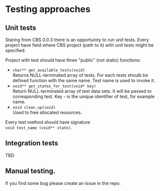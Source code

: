 # Testing approaches

## Unit tests

Staring from CBS 0.0.3 there is an opportuinty to run unit tests. Every project have field where CBS project (path to it) with unit tests might be specified. 

Project with test should have three "public" (not static) functions:

* ```char** get_available_tests(void)``` <br/>
Returns NULL-terminated array of tests. For each tests shoulb be defined function with the same name. Test name is used to invoke it.
* ```void** get_states_for_test(void* key)``` <br/>
Return NULL-terminated array of test data sets. It will be passed to corresponding test. Key - is the unique identifier of test, for example name. 
* ```void clean_up(void)```<br/>
Used to free allocated resources.

Every test method should have signature <br/>
```void test_name (void** state)```. 

## Integration tests
TBD

## Manual testing.
If you find some bug please create an issue in the repo.